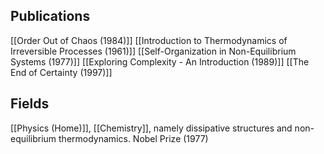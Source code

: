 ## Publications
[[Order Out of Chaos (1984)]]
[[Introduction to Thermodynamics of Irreversible Processes (1961)]]
[[Self-Organization in Non-Equilibrium Systems (1977)]]
[[Exploring Complexity - An Introduction (1989)]]
[[The End of Certainty (1997)]]
## Fields
[[Physics (Home)]], [[Chemistry]], namely dissipative structures and non-equilibrium thermodynamics.
Nobel Prize (1977)
